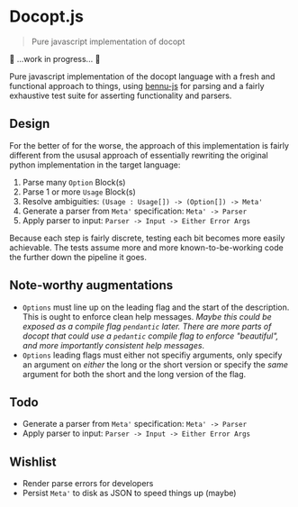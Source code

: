 # Docopt.js

> Pure javascript implementation of docopt

:construction: ...work in progress... :construction:

Pure javascript implementation of the docopt language with a fresh and
functional approach to things, using [bennu-js][bennu] for parsing and
a fairly exhaustive test suite for asserting functionality and parsers.

## Design

For the better of for the worse, the approach of this implementation is fairly
different from the ususal approach of essentially rewriting the original python
implementation in the target language:

1. Parse many `Option` Block(s)
1. Parse 1 or more `Usage` Block(s)
1. Resolve ambiguities: `(Usage : Usage[]) -> (Option[]) -> Meta'`
1. Generate a parser from `Meta'` specification: `Meta' -> Parser`
1. Apply parser to input: `Parser -> Input -> Either Error Args`

Because each step is fairly discrete, testing each bit becomes more easily
achievable. The tests assume more and more known-to-be-working code the further
down the pipeline it goes.

## Note-worthy augmentations

* `Options` must line up on the leading flag and the start of the description.
  This is ought to enforce clean help messages. _Maybe this could be exposed
  as a compile flag `pendantic` later. There are more parts of docopt that
  could use a `pedantic` compile flag to enforce "beautiful", and more importantly
  consistent help messages_.
* `Options` leading flags must either not specifiy arguments, only specify an
  argument on _either_ the long or the short version or specify the _same_
  argument for both the short and the long version of the flag.

## Todo

* Generate a parser from `Meta'` specification: `Meta' -> Parser`
* Apply parser to input: `Parser -> Input -> Either Error Args`

## Wishlist

* Render parse errors for developers
* Persist `Meta'` to disk as JSON to speed things up (maybe)

[bennu]: http://bennu-js.com/
